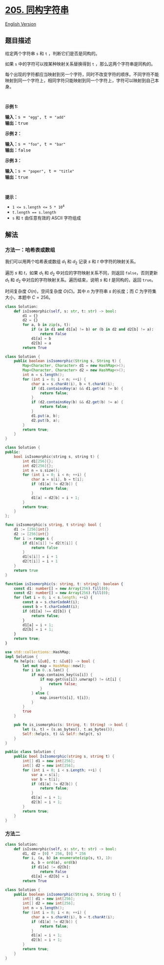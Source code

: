 # [205. 同构字符串](https://leetcode.cn/problems/isomorphic-strings)

[English Version](/solution/0200-0299/0205.Isomorphic%20Strings/README_EN.md)

<!-- tags:哈希表,字符串 -->

## 题目描述

<!-- 这里写题目描述 -->

<p>给定两个字符串&nbsp;<code>s</code>&nbsp;和&nbsp;<code>t</code>&nbsp;，判断它们是否是同构的。</p>

<p>如果&nbsp;<code>s</code>&nbsp;中的字符可以按某种映射关系替换得到&nbsp;<code>t</code>&nbsp;，那么这两个字符串是同构的。</p>

<p>每个出现的字符都应当映射到另一个字符，同时不改变字符的顺序。不同字符不能映射到同一个字符上，相同字符只能映射到同一个字符上，字符可以映射到自己本身。</p>

<p>&nbsp;</p>

<p><strong>示例 1:</strong></p>

<pre>
<strong>输入：</strong>s = <code>"egg"</code>, t = <code>"add"</code>
<strong>输出：</strong>true
</pre>

<p><strong>示例 2：</strong></p>

<pre>
<strong>输入：</strong>s = <code>"foo"</code>, t = <code>"bar"</code>
<strong>输出：</strong>false</pre>

<p><strong>示例 3：</strong></p>

<pre>
<strong>输入：</strong>s = <code>"paper"</code>, t = <code>"title"</code>
<strong>输出：</strong>true</pre>

<p>&nbsp;</p>

<p><strong>提示：</strong></p>

<p><meta charset="UTF-8" /></p>

<ul>
	<li><code>1 &lt;= s.length &lt;= 5 * 10<sup>4</sup></code></li>
	<li><code>t.length == s.length</code></li>
	<li><code>s</code>&nbsp;和&nbsp;<code>t</code>&nbsp;由任意有效的 ASCII 字符组成</li>
</ul>

## 解法

### 方法一：哈希表或数组

我们可以用两个哈希表或数组 $d_1$ 和 $d_2$ 记录 $s$ 和 $t$ 中字符的映射关系。

遍历 $s$ 和 $t$，如果 $d_1$ 和 $d_2$ 中对应的字符映射关系不同，则返回 `false`，否则更新 $d_1$ 和 $d_2$ 中对应的字符映射关系。遍历结束，说明 $s$ 和 $t$ 是同构的，返回 `true`。

时间复杂度 $O(n)$，空间复杂度 $O(C)$。其中 $n$ 为字符串 $s$ 的长度；而 $C$ 为字符集大小，本题中 $C = 256$。

<!-- tabs:start -->

```python
class Solution:
    def isIsomorphic(self, s: str, t: str) -> bool:
        d1 = {}
        d2 = {}
        for a, b in zip(s, t):
            if (a in d1 and d1[a] != b) or (b in d2 and d2[b] != a):
                return False
            d1[a] = b
            d2[b] = a
        return True
```

```java
class Solution {
    public boolean isIsomorphic(String s, String t) {
        Map<Character, Character> d1 = new HashMap<>();
        Map<Character, Character> d2 = new HashMap<>();
        int n = s.length();
        for (int i = 0; i < n; ++i) {
            char a = s.charAt(i), b = t.charAt(i);
            if (d1.containsKey(a) && d1.get(a) != b) {
                return false;
            }
            if (d2.containsKey(b) && d2.get(b) != a) {
                return false;
            }
            d1.put(a, b);
            d2.put(b, a);
        }
        return true;
    }
}
```

```cpp
class Solution {
public:
    bool isIsomorphic(string s, string t) {
        int d1[256]{};
        int d2[256]{};
        int n = s.size();
        for (int i = 0; i < n; ++i) {
            char a = s[i], b = t[i];
            if (d1[a] != d2[b]) {
                return false;
            }
            d1[a] = d2[b] = i + 1;
        }
        return true;
    }
};
```

```go
func isIsomorphic(s string, t string) bool {
	d1 := [256]int{}
	d2 := [256]int{}
	for i := range s {
		if d1[s[i]] != d2[t[i]] {
			return false
		}
		d1[s[i]] = i + 1
		d2[t[i]] = i + 1
	}
	return true
}
```

```ts
function isIsomorphic(s: string, t: string): boolean {
    const d1: number[] = new Array(256).fill(0);
    const d2: number[] = new Array(256).fill(0);
    for (let i = 0; i < s.length; ++i) {
        const a = s.charCodeAt(i);
        const b = t.charCodeAt(i);
        if (d1[a] !== d2[b]) {
            return false;
        }
        d1[a] = i + 1;
        d2[b] = i + 1;
    }
    return true;
}
```

```rust
use std::collections::HashMap;
impl Solution {
    fn help(s: &[u8], t: &[u8]) -> bool {
        let mut map = HashMap::new();
        for i in 0..s.len() {
            if map.contains_key(&s[i]) {
                if map.get(&s[i]).unwrap() != &t[i] {
                    return false;
                }
            } else {
                map.insert(s[i], t[i]);
            }
        }
        true
    }

    pub fn is_isomorphic(s: String, t: String) -> bool {
        let (s, t) = (s.as_bytes(), t.as_bytes());
        Self::help(s, t) && Self::help(t, s)
    }
}
```

```cs
public class Solution {
    public bool IsIsomorphic(string s, string t) {
        int[] d1 = new int[256];
        int[] d2 = new int[256];
        for (int i = 0; i < s.Length; ++i) {
            var a = s[i];
            var b = t[i];
            if (d1[a] != d2[b]) {
                return false;
            }
            d1[a] = i + 1;
            d2[b] = i + 1;
        }
        return true;
    }
}
```

<!-- tabs:end -->

### 方法二

<!-- tabs:start -->

```python
class Solution:
    def isIsomorphic(self, s: str, t: str) -> bool:
        d1, d2 = [0] * 256, [0] * 256
        for i, (a, b) in enumerate(zip(s, t), 1):
            a, b = ord(a), ord(b)
            if d1[a] != d2[b]:
                return False
            d1[a] = d2[b] = i
        return True
```

```java
class Solution {
    public boolean isIsomorphic(String s, String t) {
        int[] d1 = new int[256];
        int[] d2 = new int[256];
        int n = s.length();
        for (int i = 0; i < n; ++i) {
            char a = s.charAt(i), b = t.charAt(i);
            if (d1[a] != d2[b]) {
                return false;
            }
            d1[a] = i + 1;
            d2[b] = i + 1;
        }
        return true;
    }
}
```

<!-- tabs:end -->

<!-- end -->
